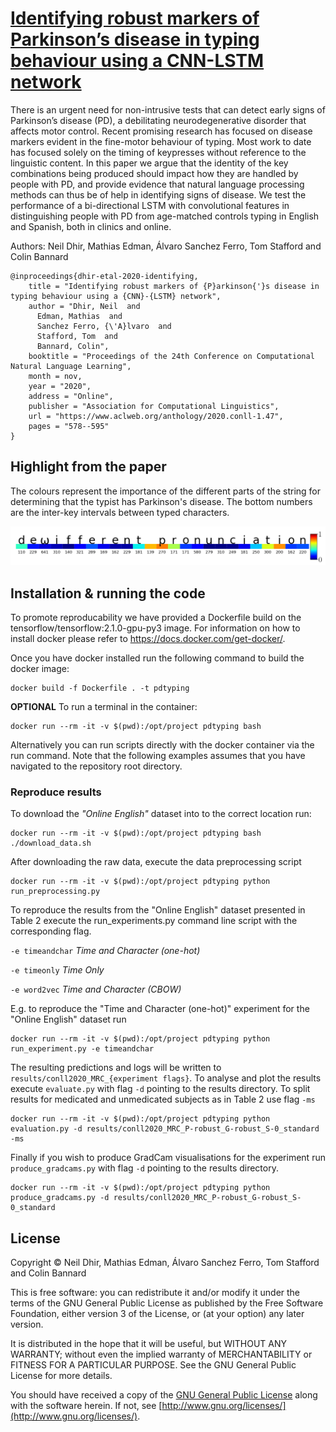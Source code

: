 # [Identifying robust markers of Parkinson’s disease in typing behaviour using a CNN-LSTM network](https://www.aclweb.org/anthology/2020.conll-1.47.pdf)

There is an urgent need for non-intrusive tests that can detect early signs of Parkinson’s disease (PD), a debilitating neurodegenerative disorder that affects motor control. Recent promising research has focused on disease markers evident in the fine-motor behaviour of typing. Most work to date has focused solely on the timing of keypresses without reference to the linguistic content. In this paper we argue that the identity of the key combinations being produced should impact how they are handled by people with PD, and provide evidence that natural language processing methods can thus be of help in identifying signs of disease. We test the performance of a bi-directional LSTM with convolutional features in distinguishing people with PD from age-matched controls typing in English and Spanish, both in clinics and online.

Authors: Neil Dhir, Mathias Edman, Álvaro Sanchez Ferro, Tom Stafford and Colin Bannard

```
@inproceedings{dhir-etal-2020-identifying,
    title = "Identifying robust markers of {P}arkinson{'}s disease in typing behaviour using a {CNN}-{LSTM} network",
    author = "Dhir, Neil  and
      Edman, Mathias  and
      Sanchez Ferro, {\'A}lvaro  and
      Stafford, Tom  and
      Bannard, Colin",
    booktitle = "Proceedings of the 24th Conference on Computational Natural Language Learning",
    month = nov,
    year = "2020",
    address = "Online",
    publisher = "Association for Computational Linguistics",
    url = "https://www.aclweb.org/anthology/2020.conll-1.47",
    pages = "578--595"
}

```

## Highlight from the paper

The colours represent the importance of the different parts of the string for determining that the typist has Parkinson's disease. The bottom numbers are the inter-key intervals between typed characters.

![Grad-CAM example from paper.](gradcam.png)

## Installation & running the code

To promote reproducability we have provided a Dockerfile build on the tensorflow/tensorflow:2.1.0-gpu-py3 image.
For information on how to install docker please refer to <https://docs.docker.com/get-docker/>.

Once you have docker installed run the following command to build the docker image:

```
docker build -f Dockerfile . -t pdtyping
```

**OPTIONAL** To run a terminal in the container:

```
docker run --rm -it -v $(pwd):/opt/project pdtyping bash
```

Alternatively you can run scripts directly with the docker container via the run command.
Note that the following examples assumes that you have navigated to the repository root directory.

### Reproduce results

To download the *"Online English"* dataset into to the correct location run:

```
docker run --rm -it -v $(pwd):/opt/project pdtyping bash ./download_data.sh
```

After downloading the raw data, execute the data preprocessing script

```
docker run --rm -it -v $(pwd):/opt/project pdtyping python run_preprocessing.py
```

To reproduce the results from the "Online English" dataset presented in Table 2 execute the run_experiments.py
command line script with the corresponding flag.

`
-e timeandchar
` *Time and Character (one-hot)*

`
-e timeonly
` *Time Only*

`
-e word2vec
` *Time and Character (CBOW)*

E.g. to reproduce the "Time and Character (one-hot)" experiment for the "Online English" dataset run

```
docker run --rm -it -v $(pwd):/opt/project pdtyping python run_experiment.py -e timeandchar
```

The resulting predictions and logs will be written to `results/conll2020_MRC_{experiment flags}`.
To analyse and plot the results execute `evaluate.py` with flag `-d` pointing to the results directory. To split results for medicated and unmedicated subjects as in Table 2 use flag `-ms`


```
docker run --rm -it -v $(pwd):/opt/project pdtyping python evaluation.py -d results/conll2020_MRC_P-robust_G-robust_S-0_standard -ms
```


Finally if you wish to produce GradCam visualisations for the experiment
run `produce_gradcams.py` with flag `-d` pointing to the results directory.


```
docker run --rm -it -v $(pwd):/opt/project pdtyping python produce_gradcams.py -d results/conll2020_MRC_P-robust_G-robust_S-0_standard
```

## License

Copyright © Neil Dhir, Mathias Edman, Álvaro Sanchez Ferro, Tom Stafford and Colin Bannard

This is free software: you can redistribute it and/or modify
it under the terms of the GNU General Public License as published by
the Free Software Foundation, either version 3 of the License, or
(at your option) any later version.

It is distributed in the hope that it will be useful,
but WITHOUT ANY WARRANTY; without even the implied warranty of
MERCHANTABILITY or FITNESS FOR A PARTICULAR PURPOSE.  See the
GNU General Public License for more details.

You should have received a copy of the [GNU General Public License](gpl-3.0.txt) along with the software herein.  If not, see [http://www.gnu.org/licenses/](http://www.gnu.org/licenses/).
